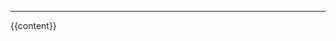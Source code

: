 <note-title
    title="Can you solve the fortress riddle?"
    author="Henri Picciotto"
    time="2022-10-22 Wed">

</note-title>

---

<note-media>
  <source src="" type="audio/mpeg">
  <source src="" type="audio/mpeg">
</note-media>


{{content}}